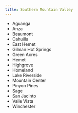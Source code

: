 ```yaml
---
title: Southern Mountain Valley
---
```


* Aguanga
* Anza
* Beaumont
* Cahuilla
* East Hemet
* Gilman Hot Springs
* Green Acres
* Hemet
* Highgrove
* Homeland
* Lake Riverside
* Mountain Center
* Pinyon Pines
* Sage
* San Jacinto
* Valle Vista
* Winchester


